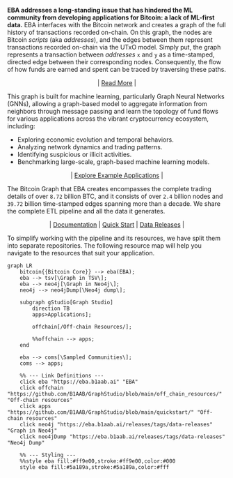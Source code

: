 **EBA addresses a long-standing issue that has hindered 
the ML community from developing applications for Bitcoin: 
a lack of ML-first data.** 
EBA interfaces with the Bitcoin network and 
creates a graph of the full history of transactions recorded on-chain. 
On this graph, the nodes are Bitcoin _scripts_ (aka _addresses_), 
and the edges between them represent transactions recorded on-chain via the UTxO model.
Simply put, 
the graph represents a transaction between _addresses_ `x` and `y` as 
a time-stamped, directed edge between their corresponding nodes. 
Consequently, the flow of how funds are earned and spent can be traced 
by traversing these paths.

<p align="center">
    |
    <a href="https://eba.b1aab.ai/docs/gs/welcome">Read More</a> 
    |
</p>



This graph is built for machine learning, 
particularly Graph Neural Networks (GNNs),
allowing a graph-based model to 
aggregate information from neighbors through message passing and 
learn the topology of fund flows for various applications 
across the vibrant cryptocurrency ecosystem, including:

*   Exploring economic evolution and temporal behaviors.
*   Analyzing network dynamics and trading patterns.
*   Identifying suspicious or illicit activities.
*   Benchmarking large-scale, graph-based machine learning models.

<p align="center">
    |
    <a href="https://github.com/B1AAB/GraphStudio">Explore Example Applications</a> 
    |
</p>


The Bitcoin Graph that EBA creates encompasses 
the complete trading details of over `8.72` billion BTC,
and it consists of over `2.4` billion nodes and 
`39.72` billion time-stamped edges spanning more than a decade.
We share the complete ETL pipeline and all the data it generates.

<p align="center">
    |
    <a href="https://eba.b1aab.ai">Documentation</a> 
    |
    <a href="https://eba.b1aab.ai/docs/gs/quickstart">Quick Start</a> 
    |
    <a href="https://eba.b1aab.ai/releases/tags/data-releases">Data Releases</a> 
    |
</p>



To simplify working with the pipeline and its resources, 
we have split them into separate repositories. 
The following resource map will help you navigate to the resources that suit your application. 


```mermaid
graph LR
    bitcoin{{Bitcoin Core}} --> eba(EBA);
    eba --> tsv[\Graph in TSV\];
    eba --> neo4j[\Graph in Neo4j\];
    neo4j --> neo4jDump[\Neo4j dump\];

    subgraph gStudio[Graph Studio]
        direction TB
        apps>Applications];

        offchain[/Off-chain Resources/];

        %%offchain --> apps;
    end

    eba --> coms[\Sampled Communities\];
    coms --> apps;    

    %% --- Link Definitions ---
    click eba "https://eba.b1aab.ai" "EBA"
    click offchain "https://github.com/B1AAB/GraphStudio/blob/main/off_chain_resources/" "Off-chain resources"
    click apps "https://github.com/B1AAB/GraphStudio/blob/main/quickstart/" "Off-chain resources"
    click neo4j "https://eba.b1aab.ai/releases/tags/data-releases" "Graph in Neo4j"
    click neo4jDump "https://eba.b1aab.ai/releases/tags/data-releases" "Neo4j Dump"

    %% --- Styling ---
    %%style eba fill:#ff9e00,stroke:#ff9e00,color:#000
    style eba fill:#5a189a,stroke:#5a189a,color:#fff
```

